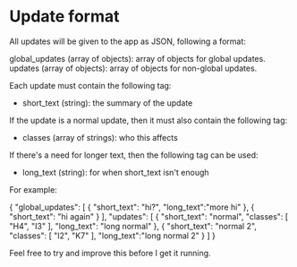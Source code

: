 # Update format
All updates will be given to the app as JSON, following a format:

global_updates (array of objects): array of objects for global updates.
updates (array of objects): array of objects for non-global updates.

Each update must contain the following tag:
- short_text (string): the summary of the update

If the update is a normal update, then it must also contain the following tag:
- classes (array of strings): who this affects

If there's a need for longer text, then the following tag can be used:
- long_text (string): for when short_text isn't enough

For example:

{
	"global_updates": [
		{
			"short_text": "hi?",
			"long_text":"more hi"
		},
		{
			"short_text": "hi again"
		}
	],
	"updates": [
		{
			"short_text": "normal",
			"classes": [
				"H4",
				"I3"
			],
			"long_text": "long normal"
		},
		{
			"short_text": "normal 2",
			"classes": 
			[
				"I2",
				"K7"
			],
			"long_text":"long normal 2"
		}
	]
}

Feel free to try and improve this before I get it running.